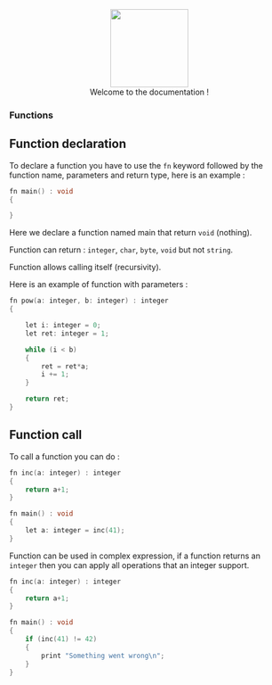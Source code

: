 <div align="center">
    <img width="140px" src="../others/logo.png"/><br/>
    Welcome to the documentation !
</div>

### Functions

## Function declaration

To declare a function you have to use the `fn` keyword followed by the function name, parameters and return type, here is an example : 
```c
fn main() : void
{

}
```
Here we declare a function named main that return `void` (nothing). 

Function can return : `integer`, `char`, `byte`, `void` but not `string`.

Function allows calling itself (recursivity).

Here is an example of function with parameters : 
```c
fn pow(a: integer, b: integer) : integer
{

    let i: integer = 0;
    let ret: integer = 1;

    while (i < b)
    {
        ret = ret*a;
        i += 1;
    }

    return ret;
}
```


## Function call

To call a function you can do : 

```c
fn inc(a: integer) : integer
{
    return a+1;
}

fn main() : void
{
    let a: integer = inc(41);
}
```

Function can be used in complex expression, if a function returns an `integer` then you can apply all operations that an integer support.

```c
fn inc(a: integer) : integer
{
    return a+1;
}

fn main() : void
{
    if (inc(41) != 42)
    {
        print "Something went wrong\n";
    }
}
```